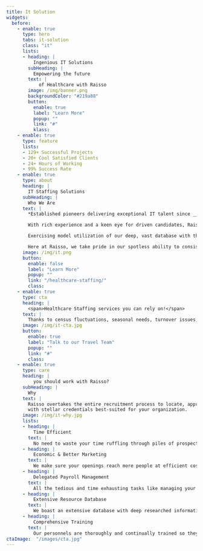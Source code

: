 ```yaml
---
title: It Solution
widgets: 
  before:
    - enable: true
      type: hero
      tabs: it-solution
      class: "it"
      lists:
      - heading: |
          Ingenious IT Solutions 
        subHeading: | 
          Empowering the future
        text: |
            of Healthcare with Raisso
        image: /img/banner.png
        backgroundColor: "#219a88" 
        button:
          enable: true
          label: "Learn More"
          popup: ""
          link: "#"
          klass:
    - enable: true 
      type: feature
      lists:
      - 129+ Successful Projects
      - 20+ Cool Satisfied Clients
      - 24+ Hours of Working
      - 99% Success Rate
    - enable: true
      type: about
      heading: |
        IT Staffing Solutions
      subHeading: | 
        Who We Are
      text: |
        *Established pioneers delivering exceptional IT talent since _____ (year of inception)*    

        With rich experience and a keen eye for driven candidates, Raisso has rightfully built a stellar reputation in IT staffing by delivering the best, most adaptive applications exhibiting state-of-the-art technology and intricate development.

        Exercising model utilization of our deep, vast database with the utmost discretion allows us to support our clients in acquiring the top talent based on skill, quality of service and diversity.

        Here at Raisso, we take pride in our spotless ability to consistently fulfill our clients’ business goals while saving on those bucks with our avant-garde Java applications; Applications developed following the most ideal protocols, specifically designed to recognize and work upon your facility’s requisites and areas with scope of improvement.
      image: /img/it.png
      button:
        enable: false
        label: "Learn More"
        popup: ""
        link: "/healthcare-staffing/"
        class:
    - enable: true
      type: cta
      heading: | 
        <span>Healthcare Staffing services you can rely on!</span>
      text: | 
        Thanks to census fluctuations, seasonal needs, turnover issues, and whatnot, staffing needs can arise anytime! Our exceptionally trained travel nurses will come to the rescue!
      image: /img/it-cta.jpg
      button:
        enable: true
        label: "Talk to our Travel Team"
        popup: ""
        link: "#"
        class:
    - enable: true
      type: care
      heading: |
          you should work with Raisso? 
      subHeading: |
        Why       
      text: |
        Raisso overtakes the entire recruitment process to locate, approach and close prospects   
        with stellar credentials best-suited for your organization.
      image: /img/it-why.jpg
      lists:
      - heading: |
          Time Efficient
        text: |
          No need to waste your time ruffling through piles of prospects, we’ll do the heavy lifting and find you the perfect candidates.
      - heading: |
          Economic & Better Marketing 
        text: |
          We make sure your openings reach more people at efficient costs by marketing them online. Dual Benefits!
      - heading: |
          Delegated Payroll Management
        text: |
          All the tedious and time exhausting tasks like managing your employees’ pay and benefits become a non-issue as the Raisso healthcare team handles it all for you.
      - heading: |
          Extensive Resource Database
        text: |
          We boast an extensive database with deep researched information about potential candidates for your business. This enables you to hire quickly whenever you need to.
      - heading: |
          Comprehensive Training  
        text: |
          Our personnels are thoroughly and continually trained so they can upskill with time, enabling them to land better jobs and equipping you with valuable & skilled resources.
ctaImage:  "/images/cta.jpg"
---
```


